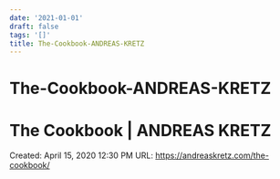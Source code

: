 ```yaml
---
date: '2021-01-01'
draft: false
tags: '[]'
title: The-Cookbook-ANDREAS-KRETZ
---
```


# The-Cookbook-ANDREAS-KRETZ

# The Cookbook | ANDREAS KRETZ
Created: April 15, 2020 12:30 PM
URL: https://andreaskretz.com/the-cookbook/
